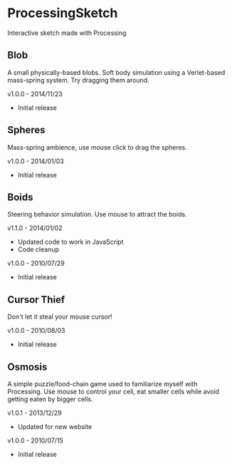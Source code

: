 ProcessingSketch
=====================

Interactive sketch made with Processing

Blob
-----

A small physically-based blobs. Soft body simulation using a Verlet-based mass-spring system. Try dragging them around.

v1.0.0 - 2014/11/23
- Initial release

Spheres
-----

Mass-spring ambience, use mouse click to drag the spheres.

v1.0.0 - 2014/01/03
- Initial release

Boids
-----

Steering behavior simulation. Use mouse to attract the boids.

v1.1.0 - 2014/01/02
- Updated code to work in JavaScript
- Code cleanup

v1.0.0 - 2010/07/29
- Initial release

Cursor Thief
-------

Don't let it steal your mouse cursor!

v1.0.0 - 2010/08/03
- Initial release

Osmosis
-------

A simple puzzle/food-chain game used to familiarize myself with Processing. Use mouse to control your cell, eat smaller cells while avoid getting eaten by bigger cells.

v1.0.1 - 2013/12/29
- Updated for new website

v1.0.0 - 2010/07/15
- Initial release
